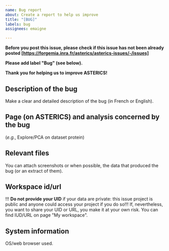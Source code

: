 ```yaml
---
name: Bug report
about: Create a report to help us improve
title: "[BUG]"
labels: bug
assignees: emaigne

---
```


**Before you post this issue, please check if this issue has not been already posted [https://forgemia.inra.fr/asterics/asterics-issues/-/issues]**

**Please add label "Bug" (see below).**

**Thank you for helping us to improve ASTERICS!**

## Description of the bug

Make a clear and detailed description of the bug (in French or English).

## Page (on ASTERICS) and analysis concerned by the bug

(*e.g.*, Explore/PCA on dataset protein)

## Relevant files

You can attach screenshots or when possible, the data that produced the bug (or an extract of them).

## Workspace id/url

!!! **Do not provide your UID** if your data are private: this issue project is public and anyone could access your project if you do so!!! If, nevertheless, you want to share your UID or URL, you make it at your own risk. You can find IUD/URL on page "My workspace".

## System information

OS/web browser used.
